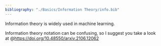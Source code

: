 ```yaml
---
bibliography: "./Basics/Information Theory/info.bib"
---
```



Information theory is widely used in machine learning.

Information theory notation can be confusing, so I suggest you take a look at @https://doi.org/10.48550/arxiv.2106.12062

